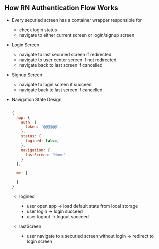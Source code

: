 ## How RN Authentication Flow Works

* Every securied screen has a container wrapper responsible for
  * check login status
  * navigate to either current screen or login/signup screen

* Login Screen
  * navigate to last securied screen if redirected
  * navigate to user center screen if not redirected
  * navigate back to last screen if cancelled

* Signup Screen
  * navigate to login screen if succeed
  * navigate back to last screen if cancelled

* Navigation State Design
  ~~~ javascript

  {
    app: {
      auth: {
        token: '@@@@@@',
      },
      status: {
        logined: false,
      },
      navigation: {
        lastScreen: 'Home'
      }
    },

    me: {

    }
  }

  ~~~

  * logined
    * user open app -> load default state from local storage
    * user login -> login succeed
    * user logout -> logout succeed

  * lastScreen
    * user navigate to a securied screen without login ->
    redirect to login screen
